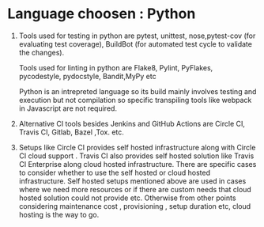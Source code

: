 # Language choosen : Python

1) Tools used for testing in python are  pytest, unittest,  nose ​,pytest-cov (for evaluating test coverage), BuildBot (for automated test cycle to validate the changes).

    Tools used for linting in python are Flake8, Pylint, PyFlakes, pycodestyle, pydocstyle, Bandit,MyPy etc

    Python is an intrepreted language so its build mainly involves testing and execution but not compilation so specific transpiling tools like webpack in Javascript are not required.

2) Alternative  CI tools besides Jenkins and GitHub Actions are Circle CI, Travis CI,  Gitlab, Bazel ,Tox.  etc.

3) Setups like Circle CI  provides self hosted infrastructure along with Circle CI cloud support . Travis CI also provides self hosted solution like Travis CI Enterprise along cloud hosted infrastructure.
There are specific cases to consider whether to use the self hosted or cloud hosted infrastructure. Self hosted setups mentioned above are used in cases where we need more resources or if there are custom needs that cloud hosted solution could not provide etc.
Otherwise from other points considering maintenance cost , provisioning , setup duration etc, cloud hosting is the way to go.